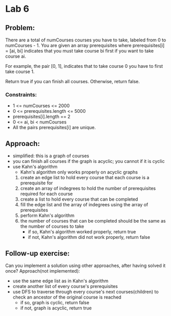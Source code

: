 # Lab 6

## Problem:
There are a total of numCourses courses you have to take, labeled from 0 to numCourses - 1. You are given an array prerequisites where prerequisites[i] = [ai, bi] indicates that you must take course bi first if you want to take course ai.

For example, the pair [0, 1], indicates that to take course 0 you have to first take course 1.

Return true if you can finish all courses. Otherwise, return false.

### Constraints:
- 1 <= numCourses <= 2000
- 0 <= prerequisites.length <= 5000
- prerequisites[i].length == 2
- 0 <= ai, bi < numCourses
- All the pairs prerequisites[i] are unique.

## Approach:
- simplified: this is a graph of courses
- you can finish all courses if the graph is acyclic; you cannot if it is cyclic
- use Kahn's algorithm
    - Kahn's algorithm only works properly on acyclic graphs
    1. create an edge list to hold every course that each course is a prerequisite for
    2. create an array of indegrees to hold the number of prerequisites required for each course
    3. create a list to hold every course that can be completed
    4. fill the edge list and the array of indegrees using the array of prerequisites
    5. perform Kahn's algorithm
    6. the number of courses that can be completed should be the same as the number of courses to take
        - if so, Kahn's algorithm worked properly, return true
        - if not, Kahn's algorithm did not work properly, return false

## Follow-up exercise:
Can you implement a solution using other approaches, after having solved it once?
Approach(not implemented):
- use the same edge list as in Kahn's algorithm
- create another list of every course's prerequisites
- use DFS to traverse through every course's next courses(children) to check an ancestor of the original course is reached
    - if so, graph is cyclic, return false
    - if not, graph is acyclic, return true
